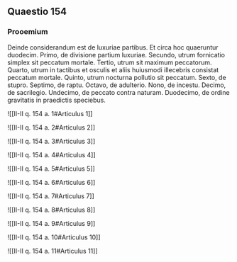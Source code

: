 ## Quaestio 154

### Prooemium

Deinde considerandum est de luxuriae partibus. Et circa hoc quaeruntur duodecim. Primo, de divisione partium luxuriae. Secundo, utrum fornicatio simplex sit peccatum mortale. Tertio, utrum sit maximum peccatorum. Quarto, utrum in tactibus et osculis et aliis huiusmodi illecebris consistat peccatum mortale. Quinto, utrum nocturna pollutio sit peccatum. Sexto, de stupro. Septimo, de raptu. Octavo, de adulterio. Nono, de incestu. Decimo, de sacrilegio. Undecimo, de peccato contra naturam. Duodecimo, de ordine gravitatis in praedictis speciebus.

![[II-II q. 154 a. 1#Articulus 1]]

![[II-II q. 154 a. 2#Articulus 2]]

![[II-II q. 154 a. 3#Articulus 3]]

![[II-II q. 154 a. 4#Articulus 4]]

![[II-II q. 154 a. 5#Articulus 5]]

![[II-II q. 154 a. 6#Articulus 6]]

![[II-II q. 154 a. 7#Articulus 7]]

![[II-II q. 154 a. 8#Articulus 8]]

![[II-II q. 154 a. 9#Articulus 9]]

![[II-II q. 154 a. 10#Articulus 10]]

![[II-II q. 154 a. 11#Articulus 11]]

